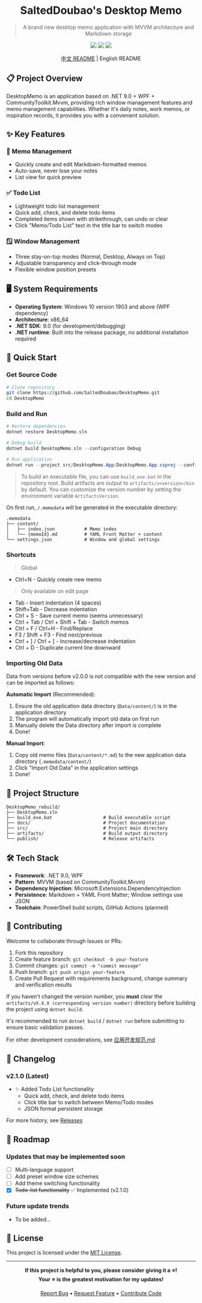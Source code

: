 <h1 align="center">SaltedDoubao's Desktop Memo</h1>

> <p align="center">A brand new desktop memo application with MVVM architecture and Markdown storage</p>

<div align="center">

<img src="https://img.shields.io/badge/.NET-9.0-purple" />
<img src="https://img.shields.io/badge/Platform-Windows-blue" />
<img src="https://img.shields.io/badge/License-MIT-green" />

[中文 README](README.md) | English README

</div>

## 📋 Project Overview

DesktopMemo is an application based on .NET 9.0 + WPF + CommunityToolkit.Mvvm, providing rich window management features and memo management capabilities. Whether it's daily notes, work memos, or inspiration records, it provides you with a convenient solution.

## ✨ Key Features

### 📝 Memo Management
- Quickly create and edit Markdown-formatted memos
- Auto-save, never lose your notes
- List view for quick preview

### ✅ Todo List
- Lightweight todo list management
- Quick add, check, and delete todo items
- Completed items shown with strikethrough, can undo or clear
- Click "Memo/Todo List" text in the title bar to switch modes

### 🪟 Window Management
- Three stay-on-top modes (Normal, Desktop, Always on Top)
- Adjustable transparency and click-through mode
- Flexible window position presets

## 🖥️ System Requirements

- **Operating System**: Windows 10 version 1903 and above (WPF dependency)
- **Architecture**: x86_64
- **.NET SDK**: 9.0 (for development/debugging)
- **.NET runtime**: Built into the release package, no additional installation required

## 🚀 Quick Start

### Get Source Code

```bash
# Clone repository
git clone https://github.com/SaltedDoubao/DesktopMemo.git
cd DesktopMemo
```

### Build and Run

```powershell
# Restore dependencies
dotnet restore DesktopMemo.sln

# Debug build
dotnet build DesktopMemo.sln --configuration Debug

# Run application
dotnet run --project src/DesktopMemo.App/DesktopMemo.App.csproj --configuration Debug
```

> To build an executable file, you can use `build_exe.bat` in the repository root. Build artifacts are output to `artifacts/v<version>/bin` by default. You can customize the version number by setting the environment variable `ArtifactsVersion`.

On first run, `/.memodata` will be generated in the executable directory:

```
.memodata
├── content/
│   ├── index.json           # Memo index
│   └── {memoId}.md          # YAML Front Matter + content
└── settings.json            # Window and global settings
```

### Shortcuts

> Global
- Ctrl+N - Quickly create new memo
> Only available on edit page
- Tab - Insert indentation (4 spaces)
- Shift+Tab - Decrease indentation
- Ctrl + S - Save current memo (seems unnecessary)
- Ctrl + Tab / Ctrl + Shift + Tab - Switch memos
- Ctrl + F / Ctrl+H - Find/Replace
- F3 / Shift + F3 - Find next/previous
- Ctrl + ] / Ctrl + [ - Increase/decrease indentation
- Ctrl + D - Duplicate current line downward

### Importing Old Data

Data from versions before v2.0.0 is not compatible with the new version and can be imported as follows:

**Automatic Import** (Recommended):
1. Ensure the old application data directory (`Data/content/`) is in the application directory
2. The program will automatically import old data on first run
3. Manually delete the Data directory after import is complete
4. Done!

**Manual Import**:
1. Copy old memo files (`Data/content/*.md`) to the new application data directory (`.memodata/content/`)
2. Click "Import Old Data" in the application settings
3. Done!

## 🧭 Project Structure

```
DesktopMemo_rebuild/
├── DesktopMemo.sln
├── build_exe.bat                   # Build executable script
├── docs/                           # Project documentation
├── src/                            # Project main directory
├── artifacts/                      # Build output directory
└── publish/                        # Release artifacts
```

## 🛠️ Tech Stack

- **Framework**: .NET 9.0, WPF
- **Pattern**: MVVM (based on CommunityToolkit.Mvvm)
- **Dependency Injection**: Microsoft.Extensions.DependencyInjection
- **Persistence**: Markdown + YAML Front Matter; Window settings use JSON
- **Toolchain**: PowerShell build scripts, GitHub Actions (planned)

## 🤝 Contributing

Welcome to collaborate through Issues or PRs:

1. Fork this repository
2. Create feature branch: `git checkout -b your-feature`
3. Commit changes: `git commit -m "commit message"`
4. Push branch: `git push origin your-feature`
5. Create Pull Request with requirements background, change summary and verification results

If you haven't changed the version number, you **must** clear the `artifacts/vX.X.X (corresponding version number)` directory before building the project using `dotnet build`.

It's recommended to run `dotnet build` / `dotnet run` before submitting to ensure basic validation passes.

For other development considerations, see [应用开发规范.md](docs/应用开发规范.md)

## 📝 Changelog

### v2.1.0 (Latest)
- ✨ Added Todo List functionality
  - Quick add, check, and delete todo items
  - Click title bar to switch between Memo/Todo modes
  - JSON format persistent storage

For more history, see [Releases](../../releases)

## 🚧 Roadmap

### Updates that may be implemented soon
- [ ] Multi-language support
- [ ] Add preset window size schemes
- [ ] Add theme switching functionality
- [x] ~~Todo-list functionality~~ ✅ Implemented (v2.1.0)

### Future update trends
- To be added...

## 📄 License

This project is licensed under the [MIT License](LICENSE).

---

<div align="center">

**If this project is helpful to you, please consider giving it a ⭐!**\
**Your ⭐ is the greatest motivation for my updates!**

[Report Bug](../../issues) • [Request Feature](../../issues) • [Contribute Code](../../pulls)

</div>
